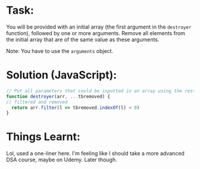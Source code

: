 # Task:
You will be provided with an initial array (the first argument in the `destroyer` function), followed by one or more arguments. Remove all elements from the initial array that are of the same value as these arguments.

Note: You have to use the `arguments` object.
# Solution (JavaScript):
```javascript
// Put all parameters that could be inputted in an array using the rest operator
function destroyer(arr, ...tbremoved) {
// filtered and removed
  return arr.filter(l => tbremoved.indexOf(l) < 0)
}
```
# Things Learnt:
Lol, used a one-liner here. I'm feeling like I should take a more advanced DSA course, maybe on Udemy. Later though.
